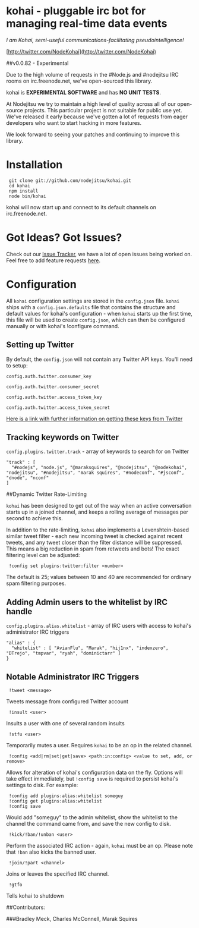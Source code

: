 # kohai - pluggable irc bot for managing real-time data events

*I am Kohai, semi-useful communications-facilitating pseudointelligence!*


[http://twitter.com/NodeKohai](http://twitter.com/NodeKohai)

##v0.0.82 - Experimental

Due to the high volume of requests in the #Node.js and #nodejitsu IRC rooms on irc.freenode.net, we've open-sourced this library. 

kohai is **EXPERIMENTAL SOFTWARE** and has **NO UNIT TESTS**.


At Nodejitsu we try to maintain a high level of quality across all of our open-source projects. This particular project is not suitable for public use yet. We've released it early because we've gotten a lot of requests from eager developers who want to start hacking in more features.

We look forward to seeing your patches and continuing to improve this library.

# Installation

     git clone git://github.com/nodejitsu/kohai.git
     cd kohai
     npm install
     node bin/kohai
     

kohai will now start up and connect to its default channels on irc.freenode.net.

# Got Ideas? Got Issues?

Check out our [Issue Tracker](https://github.com/nodejitsu/kohai/issues), we have a lot of open issues being worked on. Feel free to add feature requests [here](https://github.com/nodejitsu/kohai/issues).

# Configuration

All `kohai` configuration settings are stored in the `config.json` file. `kohai` ships with a `config.json.defaults` file that contains the structure and default values for kohai's configuration - when `kohai` starts up the first time, this file will be used to create `config.json`, which can then be configured manually or with kohai's !configure command.  

## Setting up Twitter

By default, the `config.json` will not contain any Twitter API keys. You'll need to setup:

`config.auth.twitter.consumer_key`

`config.auth.twitter.consumer_secret`

`config.auth.twitter.access_token_key`

`config.auth.twitter.access_token_secret`

[Here is a link with further information on getting these keys from Twitter](https://dev.twitter.com/apps/new)

## Tracking keywords on Twitter

`config.plugins.twitter.track` - array of keywords to search for on Twitter

    "track" : [
      "#nodejs", "node.js", "@maraksquires", "@nodejitsu", "@nodekohai", "nodejitsu", "#nodejitsu", "marak squires", "#nodeconf", "#jsconf", "dnode", "nconf"
    ]

##Dynamic Twitter Rate-Limiting

`kohai` has been designed to get out of the way when an active conversation starts up in a joined channel, and keeps a rolling average of messages per second to achieve this.  

In addition to the rate-limiting, `kohai` also implements a Levenshtein-based similar tweet filter - each new incoming tweet is checked against recent tweets, and any tweet closer than the filter distance will be suppressed.  This means a big reduction in spam from retweets and bots!  The exact filtering level can be adjusted:

     !config set plugins:twitter:filter <number>

The default is 25; values between 10 and 40 are recommended for ordinary spam filtering purposes.  

## Adding Admin users to the whitelist by IRC handle

`config.plugins.alias.whitelist` - array of IRC users with access to kohai's administrator IRC triggers

    "alias" : {
      "whitelist" : [ "AvianFlu", "Marak", "hij1nx", "indexzero", "DTrejo", "tmpvar", "ryah", "dominictarr" ]
    }

## Notable Administrator IRC Triggers

     !tweet <message>

Tweets message from configured Twitter account

     !insult <user>

Insults a user with one of several random insults

     !stfu <user>

Temporarily mutes a user.  Requires `kohai` to be an op in the related channel.  

     !config <add|rm|set|get|save> <path:in:config> <value to set, add, or remove>
     
Allows for alteration of kohai's configuration data on the fly.  Options will take effect immediately, but `!config save` is required to persist kohai's settings to disk.  For example:

     !config add plugins:alias:whitelist someguy
     !config get plugins:alias:whitelist
     !config save
     
Would add "someguy" to the admin whitelist, show the whitelist to the channel the command came from, and save the new config to disk.

     !kick/!ban/!unban <user>

Perform the associated IRC action - again, `kohai` must be an op.  Please note that `!ban` also kicks the banned user. 

     !join/!part <channel>
     
Joins or leaves the specified IRC channel.  

     !gtfo

Tells kohai to shutdown


##Contributors: 

###Bradley Meck, Charles McConnell, Marak Squires